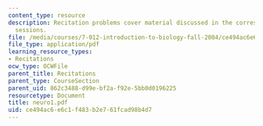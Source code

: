 ```yaml
---
content_type: resource
description: Recitation problems cover material discussed in the corresponding lecture
  sessions.
file: /media/courses/7-012-introduction-to-biology-fall-2004/ce494ac6e6c1f483b2e761fcad98b4d7_neuro1.pdf
file_type: application/pdf
learning_resource_types:
- Recitations
ocw_type: OCWFile
parent_title: Recitations
parent_type: CourseSection
parent_uid: 862c3488-d99e-bf2a-f92e-5bb0d0196225
resourcetype: Document
title: neuro1.pdf
uid: ce494ac6-e6c1-f483-b2e7-61fcad98b4d7
---
```


